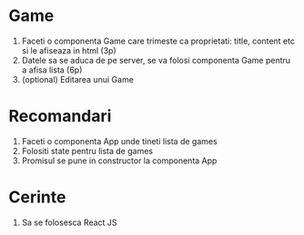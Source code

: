 # Game 

1. Faceti o componenta Game care trimeste ca proprietati: title, content etc si le afiseaza in html (3p)
2. Datele sa se aduca de pe server, se va folosi componenta Game pentru a afisa lista (6p)
3. (optional) Editarea unui Game

# Recomandari
1. Faceti o componenta App unde tineti lista de games
2. Folositi state pentru lista de games
3. Promisul se pune in constructor la componenta App
# Cerinte
1. Sa se folosesca React JS